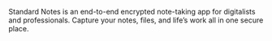 Standard Notes is an end-to-end encrypted note-taking app for digitalists and professionals. Capture your notes, files, and life’s work all in one secure place.
